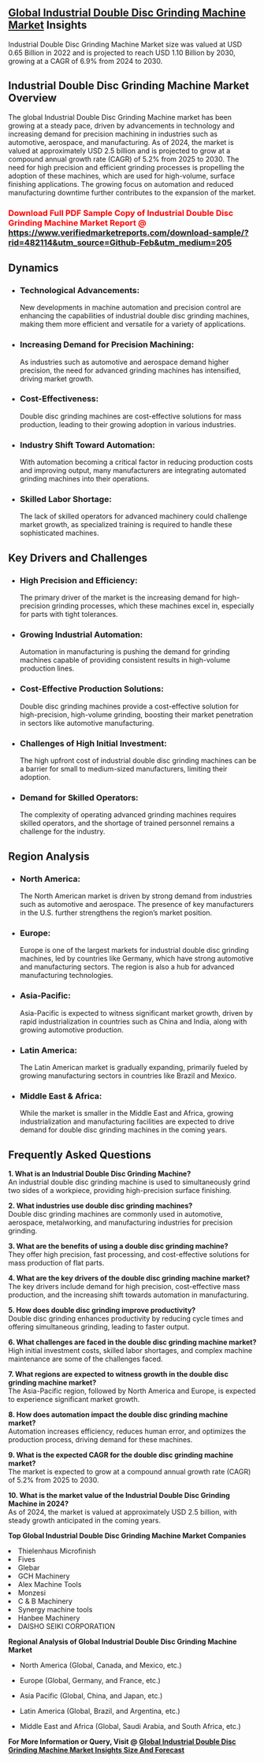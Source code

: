 <h2><a href="https://www.verifiedmarketreports.com/download-sample/?rid=482114&amp;utm_source=Github&amp;utm_medium=205" target="_blank">Global Industrial Double Disc Grinding Machine Market</a> Insights</h2><p>Industrial Double Disc Grinding Machine Market size was valued at USD 0.65 Billion in 2022 and is projected to reach USD 1.10 Billion by 2030, growing at a CAGR of 6.9% from 2024 to 2030.</p><p> <h2>Industrial Double Disc Grinding Machine Market Overview</h2> <p>The global Industrial Double Disc Grinding Machine market has been growing at a steady pace, driven by advancements in technology and increasing demand for precision machining in industries such as automotive, aerospace, and manufacturing. As of 2024, the market is valued at approximately USD 2.5 billion and is projected to grow at a compound annual growth rate (CAGR) of 5.2% from 2025 to 2030. The need for high precision and efficient grinding processes is propelling the adoption of these machines, which are used for high-volume, surface finishing applications. The growing focus on automation and reduced manufacturing downtime further contributes to the expansion of the market. <h3><p><span class=""><span style="color: #ff0000;"><strong>Download Full PDF Sample Copy of Industrial Double Disc Grinding Machine Market Report</strong> @ </span><a href="https://www.verifiedmarketreports.com/download-sample/?rid=482114&amp;utm_source=Github-Feb&amp;utm_medium=205" target="_blank">https://www.verifiedmarketreports.com/download-sample/?rid=482114&amp;utm_source=Github-Feb&amp;utm_medium=205</a></span></p></h3> <h2>Dynamics</h2> <ul> <li><h3>Technological Advancements:</h3> New developments in machine automation and precision control are enhancing the capabilities of industrial double disc grinding machines, making them more efficient and versatile for a variety of applications.</li> <li><h3>Increasing Demand for Precision Machining:</h3> As industries such as automotive and aerospace demand higher precision, the need for advanced grinding machines has intensified, driving market growth.</li> <li><h3>Cost-Effectiveness:</h3> Double disc grinding machines are cost-effective solutions for mass production, leading to their growing adoption in various industries.</li> <li><h3>Industry Shift Toward Automation:</h3> With automation becoming a critical factor in reducing production costs and improving output, many manufacturers are integrating automated grinding machines into their operations.</li> <li><h3>Skilled Labor Shortage:</h3> The lack of skilled operators for advanced machinery could challenge market growth, as specialized training is required to handle these sophisticated machines.</li> </ul> <h2>Key Drivers and Challenges</h2> <ul> <li><h3>High Precision and Efficiency:</h3> The primary driver of the market is the increasing demand for high-precision grinding processes, which these machines excel in, especially for parts with tight tolerances.</li> <li><h3>Growing Industrial Automation:</h3> Automation in manufacturing is pushing the demand for grinding machines capable of providing consistent results in high-volume production lines.</li> <li><h3>Cost-Effective Production Solutions:</h3> Double disc grinding machines provide a cost-effective solution for high-precision, high-volume grinding, boosting their market penetration in sectors like automotive manufacturing.</li> <li><h3>Challenges of High Initial Investment:</h3> The high upfront cost of industrial double disc grinding machines can be a barrier for small to medium-sized manufacturers, limiting their adoption.</li> <li><h3>Demand for Skilled Operators:</h3> The complexity of operating advanced grinding machines requires skilled operators, and the shortage of trained personnel remains a challenge for the industry.</li> </ul> <h2>Region Analysis</h2> <ul> <li><h3>North America:</h3> The North American market is driven by strong demand from industries such as automotive and aerospace. The presence of key manufacturers in the U.S. further strengthens the region’s market position.</li> <li><h3>Europe:</h3> Europe is one of the largest markets for industrial double disc grinding machines, led by countries like Germany, which have strong automotive and manufacturing sectors. The region is also a hub for advanced manufacturing technologies.</li> <li><h3>Asia-Pacific:</h3> Asia-Pacific is expected to witness significant market growth, driven by rapid industrialization in countries such as China and India, along with growing automotive production.</li> <li><h3>Latin America:</h3> The Latin American market is gradually expanding, primarily fueled by growing manufacturing sectors in countries like Brazil and Mexico.</li> <li><h3>Middle East & Africa:</h3> While the market is smaller in the Middle East and Africa, growing industrialization and manufacturing facilities are expected to drive demand for double disc grinding machines in the coming years.</li> </ul> <h2>Frequently Asked Questions</h2> <p><strong>1. What is an Industrial Double Disc Grinding Machine?</strong><br> An industrial double disc grinding machine is used to simultaneously grind two sides of a workpiece, providing high-precision surface finishing. </p> <p><strong>2. What industries use double disc grinding machines?</strong><br> Double disc grinding machines are commonly used in automotive, aerospace, metalworking, and manufacturing industries for precision grinding. </p> <p><strong>3. What are the benefits of using a double disc grinding machine?</strong><br> They offer high precision, fast processing, and cost-effective solutions for mass production of flat parts. </p> <p><strong>4. What are the key drivers of the double disc grinding machine market?</strong><br> The key drivers include demand for high precision, cost-effective mass production, and the increasing shift towards automation in manufacturing. </p> <p><strong>5. How does double disc grinding improve productivity?</strong><br> Double disc grinding enhances productivity by reducing cycle times and offering simultaneous grinding, leading to faster output. </p> <p><strong>6. What challenges are faced in the double disc grinding machine market?</strong><br> High initial investment costs, skilled labor shortages, and complex machine maintenance are some of the challenges faced. </p> <p><strong>7. What regions are expected to witness growth in the double disc grinding machine market?</strong><br> The Asia-Pacific region, followed by North America and Europe, is expected to experience significant market growth. </p> <p><strong>8. How does automation impact the double disc grinding machine market?</strong><br> Automation increases efficiency, reduces human error, and optimizes the production process, driving demand for these machines. </p> <p><strong>9. What is the expected CAGR for the double disc grinding machine market?</strong><br> The market is expected to grow at a compound annual growth rate (CAGR) of 5.2% from 2025 to 2030. </p> <p><strong>10. What is the market value of the Industrial Double Disc Grinding Machine in 2024?</strong><br> As of 2024, the market is valued at approximately USD 2.5 billion, with steady growth anticipated in the coming years. </p> </p><p><strong>Top Global Industrial Double Disc Grinding Machine Market Companies</strong></p><div data-test-id=""><p><li>Thielenhaus Microfinish</li><li> Fives</li><li> Glebar</li><li> GCH Machinery</li><li> Alex Machine Tools</li><li> Monzesi</li><li> C & B Machinery</li><li> Synergy machine tools</li><li> Hanbee Machinery</li><li> DAISHO SEIKI CORPORATION</li></p><div><strong>Regional Analysis of&nbsp;Global Industrial Double Disc Grinding Machine Market</strong></div><ul><li dir="ltr"><p dir="ltr">North America&nbsp;(Global, Canada, and Mexico, etc.)</p></li><li dir="ltr"><p dir="ltr">Europe (Global, Germany, and France, etc.)</p></li><li dir="ltr"><p dir="ltr">Asia Pacific&nbsp;(Global, China, and Japan, etc.)</p></li><li dir="ltr"><p dir="ltr">Latin America&nbsp;(Global, Brazil, and Argentina, etc.)</p></li><li dir="ltr">Middle East and Africa&nbsp;(Global, Saudi Arabia, and South Africa, etc.)</li></ul><p><strong>For More Information or Query, Visit @&nbsp;</strong><strong><a href="https://www.verifiedmarketreports.com/product/industrial-double-disc-grinding-machine-market/?utm_source=Github&amp;utm_medium=205" target="_blank">Global Industrial Double Disc Grinding Machine Market Insights Size And Forecast</a></strong></p></div>
